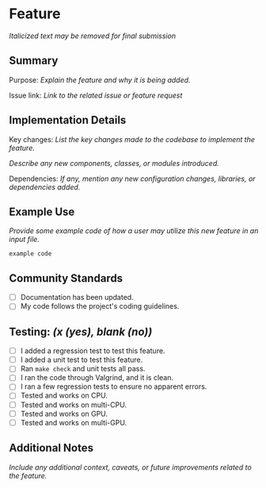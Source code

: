 # Feature

_Italicized text may be removed for final submission_

## Summary

Purpose: _Explain the feature and why it is being added._

Issue link: _Link to the related issue or feature request_

## Implementation Details

Key changes: _List the key changes made to the codebase to implement the feature._

_Describe any new components, classes, or modules introduced._

Dependencies: _If any, mention any new configuration changes, libraries, or dependencies added._

## Example Use

_Provide some example code of how a user may utilize this new feature in an input file._

```
example code
```

## Community Standards

- [ ] Documentation has been updated.
- [ ] My code follows the project's coding guidelines.

## Testing: _(x (yes), blank (no))_

- [ ] I added a regression test to test this feature.
- [ ] I added a unit test to test this feature.
- [ ] Ran `make check` and unit tests all pass.
- [ ] I ran the code through Valgrind, and it is clean.
- [ ] I ran a few regression tests to ensure no apparent errors.
- [ ] Tested and works on CPU.
- [ ] Tested and works on multi-CPU.
- [ ] Tested and works on GPU.
- [ ] Tested and works on multi-GPU.

## Additional Notes

_Include any additional context, caveats, or future improvements related to the feature._